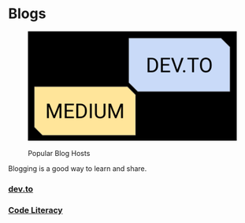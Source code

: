 # Blogs

<figure><img src="../.gitbook/assets/blogs.png" alt="" width="563"><figcaption><p>Popular Blog Hosts</p></figcaption></figure>

Blogging is a good way to learn and share.

### [dev.to](https://dev.to/search?utf8=%E2%9C%93\&q=rebeccapeltz)

### [Code Literacy](https://code-literacy.medium.com)







